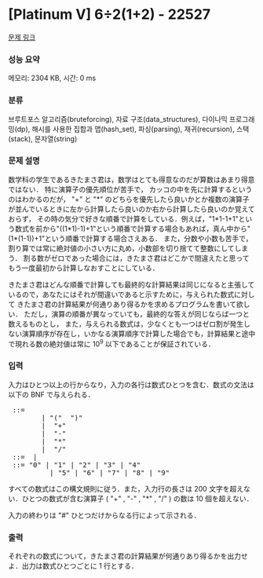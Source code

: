 # [Platinum V] 6÷2(1+2) - 22527 

[문제 링크](https://www.acmicpc.net/problem/22527) 

### 성능 요약

메모리: 2304 KB, 시간: 0 ms

### 분류

브루트포스 알고리즘(bruteforcing), 자료 구조(data_structures), 다이나믹 프로그래밍(dp), 해시를 사용한 집합과 맵(hash_set), 파싱(parsing), 재귀(recursion), 스택(stack), 문자열(string)

### 문제 설명

<p>数学科の学生であるきたまさ君は，数学はとても得意なのだが算数はあまり得意ではない． 特に演算子の優先順位が苦手で， カッコの中を先に計算するというのはわかるのだが， "+" と "*" のどちらを優先したら良いかとか複数の演算子が並んでいるときに左から計算したら良いのか右から計算したら良いのか覚えておらず， その時の気分で好きな順番で計算をしている．例えば，"1*1-1+1"という数式を前から"((1*1)-1)+1"という順番で計算する場合もあれば，真ん中から"(1*(1-1))+1"という順番で計算する場合さえある． また，分数や小数も苦手で，割り算では常に絶対値の小さい方に丸め，小数部を切り捨てて整数にしてしまう． 割る数がゼロであった場合には，きたまさ君はどこかで間違えたと思ってもう一度最初から計算しなおすことにしている．</p>

<p>きたまさ君はどんな順番で計算しても最終的な計算結果は同じになると主張しているので，あなたにはそれが間違いであると示すために，与えられた数式に対して きたまさ君の計算結果が何通りあり得るかを求めるプログラムを書いて欲しい． ただし，演算の順番が異なっていても，最終的な答えが同じならば一つと数えるものとし， また，与えられる数式は，少なくとも一つはゼロ割が発生しない演算順序が存在し，いかなる演算順序で計算した場合でも，計算結果と途中で現れる数の絶対値は常に 10<sup>9</sup> 以下であることが保証されている．</p>

### 입력 

 <p>入力はひとつ以上の行からなり，入力の各行は数式ひとつを含む．数式の文法は以下の BNF で与えられる．</p>

<pre><expr> ::= <num>
        | "(" <expr> ")"
        | <expr> "+" <expr>
        | <expr> "-" <expr>
        | <expr> "*" <expr>
        | <expr> "/" <expr>
<num> ::= <digit> | <num> <digit>
<digit> ::= "0" | "1" | "2" | "3" | "4"
          | "5" | "6" | "7" | "8" | "9"
</pre>

<p>すべての数式はこの構文規則に従う．また，入力行の長さは 200 文字を超えない．ひとつの数式が含む演算子 ( "+" , "-" , "*" , "/" ) の数は 10 個を超えない．</p>

<p>入力の終わりは "#" ひとつだけからなる行によって示される．</p>

### 출력 

 <p>それぞれの数式について，きたまさ君の計算結果が何通りあり得るかを出力せよ．出力は数式ひとつごとに 1 行とする．</p>

